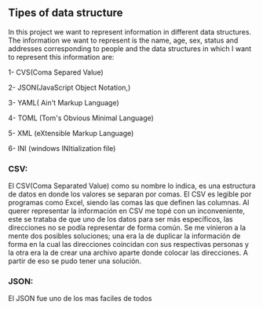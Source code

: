 ## Tipes of data structure

In this project we want to represent information in different data structures. The information we want to represent is the name, age, sex, status and addresses corresponding to people and the data structures in which I want to represent this information are:

1- CVS(Coma Separed Value)

2- JSON(JavaScript Object Notation,)

3- YAML( Ain't Markup Language)

4- TOML (Tom's Obvious Minimal Language)

5- XML (eXtensible Markup Language)

6- INI (windows INItialization file)

### CSV:
El CSV(Coma Separated Value) como su nombre lo indica, es una estructura de datos en donde los valores se separan por comas. El CSV es legible por programas como Excel, siendo las comas las que definen las columnas. Al querer representar la información en CSV me topé con un inconveniente, este se trataba de que uno de los datos para ser más específicos, las direcciones no se podía representar de forma común. Se me vinieron a la mente dos posibles soluciones; una era la de duplicar la información de forma en la cual las direcciones coincidan con sus respectivas personas y la otra era la de crear una archivo aparte donde colocar las direcciones. A partir de eso se pudo tener una solución.

### JSON:

El JSON fue uno de los mas faciles de todos 